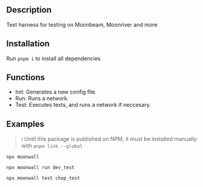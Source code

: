 ## Description

Test harness for testing on Moonbeam, Moonriver and more

## Installation

Run `pnpm i` to install all dependencies

## Functions

- Init: Generates a new config file.
- Run: Runs a network.
- Test: Executes tests, and runs a network if neccesary.

## Examples

> :information_source: Until this package is published on NPM, it must be installed manually with `pnpm link --global`

```
npx moonwall
```

```
npx moonwall run dev_test
```

```
npx moonwall test chop_test
```


